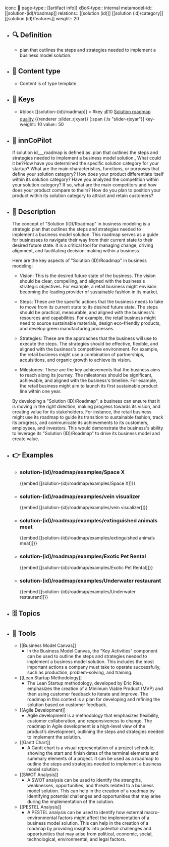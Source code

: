 icon:: 🧿
page-type:: [[artifact info]]
xBoK-type:: internal
metamodel-id:: [[solution-(id)/roadmap]]
relations:: [[solution (id)]] [[solution (id)/category]] [[solution (id)/features]]
weight:: 20

- ## 🔍 Definition
  - plan that outlines the steps and strategies needed to implement a business model solution.
- ## 📰 Content type 
  - Content is of type template.
  
- ## 🔑 Keys
  - #block [[solution-(id)/roadmap]] > #key 💰10 [Solution roadmap quality](https://go.plastilinn.com/#/page/solution-%28id%29%2Froadmap%2FSolution%20roadmap%20quality) {{renderer :slider_rjxyar}} [:span {:is "slider-rjxyar"}] 
    key-weight:: 10
    value:: 50
- ## 🤖 innCoPilot
  If solution id___roadmap is defined as :plan that outlines the steps and strategies needed to implement a business model solution., What could it be?How have you determined the specific solution category for your startup?
  What are the main characteristics, functions, or purposes that define your solution category?
  How does your product differentiate itself within its solution category?
  Have you analyzed the competition within your solution category? If so, what are the main competitors and how does your product compare to theirs?
  How do you plan to position your product within its solution category to attract and retain customers?
- ## 📖 Description
  The concept of "Solution (ID)/Roadmap" in business modeling is a strategic plan that outlines the steps and strategies needed to implement a business model solution. This roadmap serves as a guide for businesses to navigate their way from their current state to their desired future state. It is a critical tool for managing change, driving alignment, and facilitating decision-making within a business.
  
  Here are the key aspects of "Solution (ID)/Roadmap" in business modeling:
  
  - Vision: This is the desired future state of the business. The vision should be clear, compelling, and aligned with the business's strategic objectives. For example, a retail business might envision becoming the leading provider of sustainable fashion in its market.
  
  - Steps: These are the specific actions that the business needs to take to move from its current state to its desired future state. The steps should be practical, measurable, and aligned with the business's resources and capabilities. For example, the retail business might need to source sustainable materials, design eco-friendly products, and develop green manufacturing processes.
  
  - Strategies: These are the approaches that the business will use to execute the steps. The strategies should be effective, flexible, and aligned with the business's competitive environment. For example, the retail business might use a combination of partnerships, acquisitions, and organic growth to achieve its vision.
  
  - Milestones: These are the key achievements that the business aims to reach along its journey. The milestones should be significant, achievable, and aligned with the business's timeline. For example, the retail business might aim to launch its first sustainable product line within one year.
  
  By developing a "Solution (ID)/Roadmap", a business can ensure that it is moving in the right direction, making progress towards its vision, and creating value for its stakeholders. For instance, the retail business might use its roadmap to guide its transition to sustainable fashion, track its progress, and communicate its achievements to its customers, employees, and investors. This would demonstrate the business's ability to leverage its "Solution (ID)/Roadmap" to drive its business model and create value.
- ## 👉 Examples
  - ### solution-(id)/roadmap/examples/Space X
    {{embed [[solution-(id)/roadmap/examples/Space X]]}}
  - ### solution-(id)/roadmap/examples/vein visualizer
    {{embed [[solution-(id)/roadmap/examples/vein visualizer]]}}
  - ### solution-(id)/roadmap/examples/extinguished animals meat
    {{embed [[solution-(id)/roadmap/examples/extinguished animals meat]]}}
  - ### solution-(id)/roadmap/examples/Exotic Pet Rental
    {{embed [[solution-(id)/roadmap/examples/Exotic Pet Rental]]}}
  - ### solution-(id)/roadmap/examples/Underwater restaurant
    {{embed [[solution-(id)/roadmap/examples/Underwater restaurant]]}}
  
- ## 🗄️ Topics
  
- ## 🧰 Tools
  - [[Business Model Canvas]]
    - In the Business Model Canvas, the "Key Activities" component can be used to outline the steps and strategies needed to implement a business model solution. This includes the most important actions a company must take to operate successfully, such as production, problem-solving, and training.
  - [[Lean Startup Methodology]]
    - The Lean Startup methodology, developed by Eric Ries, emphasizes the creation of a Minimum Viable Product (MVP) and then using customer feedback to iterate and improve. The roadmap in this context is a plan for developing and refining the solution based on customer feedback.
  - [[Agile Development]]
    - Agile development is a methodology that emphasizes flexibility, customer collaboration, and responsiveness to change. The roadmap in Agile development is a high-level view of the product’s development, outlining the steps and strategies needed to implement the solution.
  - [[Gantt Chart]]
    - A Gantt chart is a visual representation of a project schedule, showing the start and finish dates of the terminal elements and summary elements of a project. It can be used as a roadmap to outline the steps and strategies needed to implement a business model solution.
  - [[SWOT Analysis]]
    - A SWOT analysis can be used to identify the strengths, weaknesses, opportunities, and threats related to a business model solution. This can help in the creation of a roadmap by identifying potential challenges and opportunities that may arise during the implementation of the solution.
  - [[PESTEL Analysis]]
    - A PESTEL analysis can be used to identify how external macro-environmental factors might affect the implementation of a business model solution. This can help in the creation of a roadmap by providing insights into potential challenges and opportunities that may arise from political, economic, social, technological, environmental, and legal factors.
